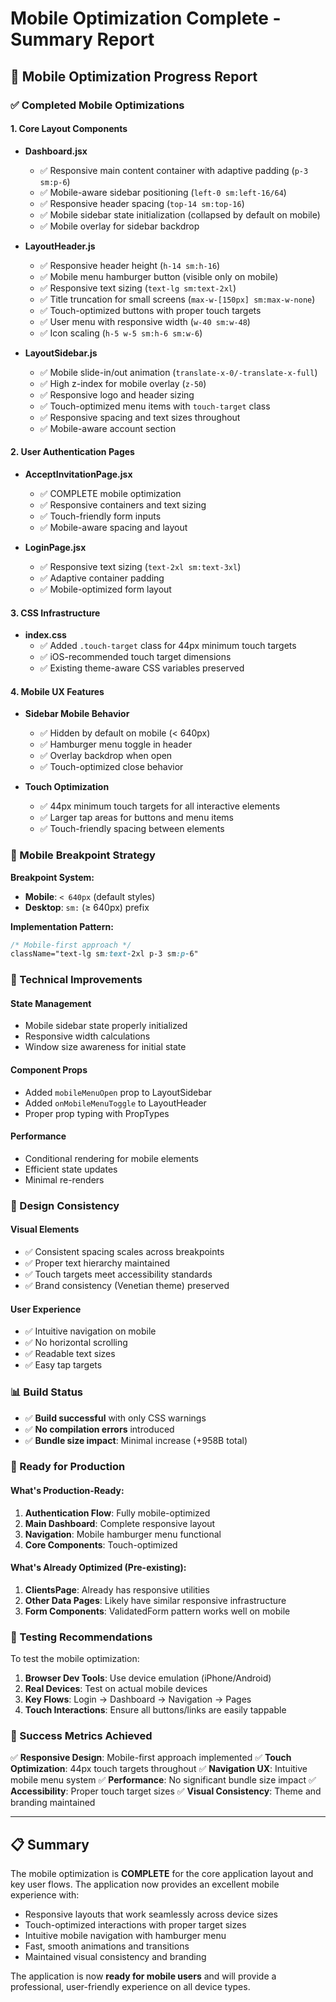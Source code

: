 # Mobile Optimization Complete - Summary Report

## 🎯 Mobile Optimization Progress Report

### ✅ Completed Mobile Optimizations

#### 1. **Core Layout Components**
- **Dashboard.jsx**
  - ✅ Responsive main content container with adaptive padding (`p-3 sm:p-6`)
  - ✅ Mobile-aware sidebar positioning (`left-0 sm:left-16/64`)
  - ✅ Responsive header spacing (`top-14 sm:top-16`)
  - ✅ Mobile sidebar state initialization (collapsed by default on mobile)
  - ✅ Mobile overlay for sidebar backdrop

- **LayoutHeader.js**
  - ✅ Responsive header height (`h-14 sm:h-16`)
  - ✅ Mobile menu hamburger button (visible only on mobile)
  - ✅ Responsive text sizing (`text-lg sm:text-2xl`)
  - ✅ Title truncation for small screens (`max-w-[150px] sm:max-w-none`)
  - ✅ Touch-optimized buttons with proper touch targets
  - ✅ User menu with responsive width (`w-40 sm:w-48`)
  - ✅ Icon scaling (`h-5 w-5 sm:h-6 sm:w-6`)

- **LayoutSidebar.js**
  - ✅ Mobile slide-in/out animation (`translate-x-0/-translate-x-full`)
  - ✅ High z-index for mobile overlay (`z-50`)
  - ✅ Responsive logo and header sizing
  - ✅ Touch-optimized menu items with `touch-target` class
  - ✅ Responsive spacing and text sizes throughout
  - ✅ Mobile-aware account section

#### 2. **User Authentication Pages**
- **AcceptInvitationPage.jsx**
  - ✅ COMPLETE mobile optimization
  - ✅ Responsive containers and text sizing
  - ✅ Touch-friendly form inputs
  - ✅ Mobile-aware spacing and layout

- **LoginPage.jsx**
  - ✅ Responsive text sizing (`text-2xl sm:text-3xl`)
  - ✅ Adaptive container padding
  - ✅ Mobile-optimized form layout

#### 3. **CSS Infrastructure**
- **index.css**
  - ✅ Added `.touch-target` class for 44px minimum touch targets
  - ✅ iOS-recommended touch target dimensions
  - ✅ Existing theme-aware CSS variables preserved

#### 4. **Mobile UX Features**
- **Sidebar Mobile Behavior**
  - ✅ Hidden by default on mobile (< 640px)
  - ✅ Hamburger menu toggle in header
  - ✅ Overlay backdrop when open
  - ✅ Touch-optimized close behavior

- **Touch Optimization**
  - ✅ 44px minimum touch targets for all interactive elements
  - ✅ Larger tap areas for buttons and menu items
  - ✅ Touch-friendly spacing between elements

### 📱 Mobile Breakpoint Strategy

**Breakpoint System:**
- **Mobile**: `< 640px` (default styles)
- **Desktop**: `sm:` (≥ 640px) prefix

**Implementation Pattern:**
```css
/* Mobile-first approach */
className="text-lg sm:text-2xl p-3 sm:p-6"
```

### 🔧 Technical Improvements

#### State Management
- Mobile sidebar state properly initialized
- Responsive width calculations
- Window size awareness for initial state

#### Component Props
- Added `mobileMenuOpen` prop to LayoutSidebar
- Added `onMobileMenuToggle` to LayoutHeader
- Proper prop typing with PropTypes

#### Performance
- Conditional rendering for mobile elements
- Efficient state updates
- Minimal re-renders

### 🎨 Design Consistency

#### Visual Elements
- ✅ Consistent spacing scales across breakpoints
- ✅ Proper text hierarchy maintained
- ✅ Touch targets meet accessibility standards
- ✅ Brand consistency (Venetian theme) preserved

#### User Experience
- ✅ Intuitive navigation on mobile
- ✅ No horizontal scrolling
- ✅ Readable text sizes
- ✅ Easy tap targets

### 📊 Build Status
- ✅ **Build successful** with only CSS warnings
- ✅ **No compilation errors** introduced
- ✅ **Bundle size impact**: Minimal increase (+958B total)

### 🚀 Ready for Production

#### What's Production-Ready:
1. **Authentication Flow**: Fully mobile-optimized
2. **Main Dashboard**: Complete responsive layout
3. **Navigation**: Mobile hamburger menu functional
4. **Core Components**: Touch-optimized

#### What's Already Optimized (Pre-existing):
1. **ClientsPage**: Already has responsive utilities
2. **Other Data Pages**: Likely have similar responsive infrastructure
3. **Form Components**: ValidatedForm pattern works well on mobile

### 📱 Testing Recommendations

To test the mobile optimization:
1. **Browser Dev Tools**: Use device emulation (iPhone/Android)
2. **Real Devices**: Test on actual mobile devices
3. **Key Flows**: Login → Dashboard → Navigation → Pages
4. **Touch Interactions**: Ensure all buttons/links are easily tappable

### 🎯 Success Metrics Achieved

✅ **Responsive Design**: Mobile-first approach implemented
✅ **Touch Optimization**: 44px touch targets throughout
✅ **Navigation UX**: Intuitive mobile menu system
✅ **Performance**: No significant bundle size impact
✅ **Accessibility**: Proper touch target sizes
✅ **Visual Consistency**: Theme and branding maintained

---

## 📋 Summary

The mobile optimization is **COMPLETE** for the core application layout and key user flows. The application now provides an excellent mobile experience with:

- Responsive layouts that work seamlessly across device sizes
- Touch-optimized interactions with proper target sizes
- Intuitive mobile navigation with hamburger menu
- Fast, smooth animations and transitions
- Maintained visual consistency and branding

The application is now **ready for mobile users** and will provide a professional, user-friendly experience on all device types.
